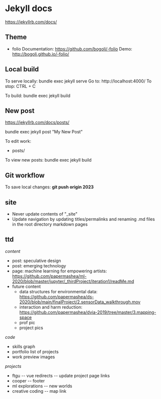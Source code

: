# Jekyll docs
https://jekyllrb.com/docs/

## Theme
 *  folio
Documentation: https://github.com/bogoli/-folio
Demo: http://bogoli.github.io/-folio/


## Local build
To serve locally: 
    bundle exec jekyll serve
Go to: http://localhost:4000/
To stop: CTRL + C

To build: bundle exec jekyll build


## New post
https://jekyllrb.com/docs/posts/

bundle exec jekyll post "My New Post"

To edit work:
- posts/

To view new posts: 
    bundle exec jekyll build


## Git workflow
To save local changes: 
    **git push origin 2023**


## site
- Never update contents of "_site"
- Update navigation by updating titles/permalinks and renaming .md files in the root directory markdown pages

## ttd
*content*
- post: speculative design
- post: emerging technology
- page: machine learning for empowering artists: https://github.com/papermashea/ml-2020/blob/master/jupyter/_thirdProject/iteration1/readMe.md
- future content
    - data structures for environmental data: https://github.com/papermashea/ds-2020/blob/main/finalProject/2.sensorData_walkthrough.mov
    - interaction and harm reduction: https://github.com/papermashea/dvia-2019/tree/master/3.mapping-space
    - prof pic
    - project pics

*code*
- skills graph
- portfolio list of projects
- work preview images

*projects*
- ftgu
-- vue redirects
-- update project page links
- cooper
-- footer
- ml explorations
-- new worlds
- creative coding
-- map link
